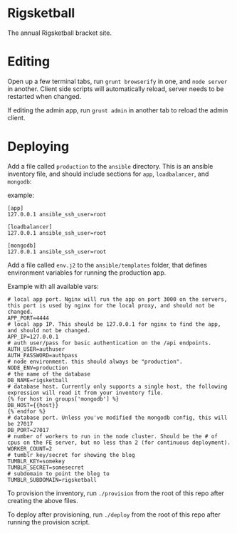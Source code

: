 Rigsketball
===========

The annual Rigsketball bracket site.

Editing
=======

Open up a few terminal tabs, run `grunt browserify` in one, and `node server` in another. Client side scripts will automatically reload, server needs to be restarted when changed.

If editing the admin app, run `grunt admin` in another tab to reload the admin client.

Deploying
=========

Add a file called `production` to the `ansible` directory. This is an ansible inventory file, and should include sections for `app`, `loadbalancer`, and `mongodb`:

example:
```
[app]
127.0.0.1 ansible_ssh_user=root

[loadbalancer]
127.0.0.1 ansible_ssh_user=root

[mongodb]
127.0.0.1 ansible_ssh_user=root

```

Add a file called `env.j2` to the `ansible/templates` folder, that defines environment variables for running the production app.

Example with all available vars:
```
# local app port. Nginx will run the app on port 3000 on the servers, this port is used by nginx for the local proxy, and should not be changed.
APP_PORT=4444
# local app IP. This should be 127.0.0.1 for nginx to find the app, and should not be changed.
APP_IP=127.0.0.1
# auth user/pass for basic authentication on the /api endpoints.
AUTH_USER=authuser
AUTH_PASSWORD=authpass
# node environment. this should always be "production".
NODE_ENV=production
# the name of the database
DB_NAME=rigsketball
# database host. Currently only supports a single host, the following expression will read it from your inventory file.
{% for host in groups['mongodb'] %}
DB_HOST={{host}}
{% endfor %}
# database port. Unless you've modified the mongodb config, this will be 27017
DB_PORT=27017
# number of workers to run in the node cluster. Should be the # of cpus on the FE server, but no less than 2 (for continuous deployment).
WORKER_COUNT=2
# tumblr key/secret for showing the blog
TUMBLR_KEY=somekey
TUMBLR_SECRET=somesecret
# subdomain to point the blog to
TUMBLR_SUBDOMAIN=rigsketball
```

To provision the inventory, run `./provision` from the root of this repo after creating the above files.

To deploy after provisioning, run `./deploy` from the root of this repo after running the provision script.
